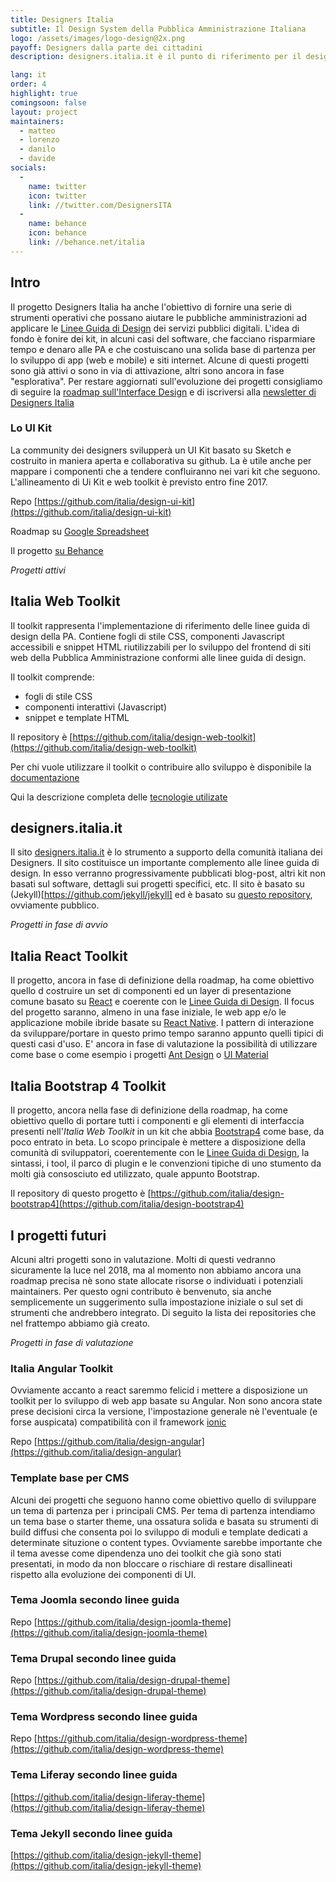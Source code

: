 ```yaml
---
title: Designers Italia
subtitle: Il Design System della Pubblica Amministrazione Italiana
logo: /assets/images/logo-design@2x.png
payoff: Designers dalla parte dei cittadini
description: designers.italia.it è il punto di riferimento per il design della pubblica amministrazione - linee guida, strumenti e un forum per favorire la collaborazione e promuovere il ruolo dello human centered design nello sviluppo dei servizi pubblici.

lang: it
order: 4
highlight: true
comingsoon: false
layout: project
maintainers:
  - matteo
  - lorenzo
  - danilo
  - davide
socials:
  -
    name: twitter
    icon: twitter
    link: //twitter.com/DesignersITA
  -
    name: behance
    icon: behance
    link: //behance.net/italia
---
```


## Intro
Il progetto Designers Italia ha anche l'obiettivo  di fornire una serie di strumenti operativi che possano aiutare le pubbliche amministrazioni ad applicare le [Linee Guida di Design](https://design-italia.readthedocs.io/it/stable/) dei servizi pubblici digitali.
L'idea di fondo è fonire dei kit, in alcuni casi del software, che facciano risparmiare tempo e denaro alle PA e che costuiscano una solida base di partenza per lo sviluppo di app (web e mobile) e siti internet.
Alcune di questi progetti sono già attivi o sono in via di attivazione, altri sono ancora in fase "esplorativa".
Per restare aggiornati sull'evoluzione dei progetti consigliamo di seguire la [roadmap sull'Interface Design](https://designers.italia.it/user-interface/) e di iscriversi alla [newsletter di Designers Italia](https://designers.italia.it/)

### Lo UI Kit
La community dei designers svilupperà un UI Kit basato su Sketch e costruito in maniera aperta e collaborativa su github.
La è utile anche per mappare i componenti che a tendere confluiranno nei vari kit che seguono. L'allineamento di Ui Kit e web toolkit è previsto entro fine 2017.

Repo
 [https://github.com/italia/design-ui-kit](https://github.com/italia/design-ui-kit)

Roadmap su [Google Spreadsheet](https://docs.google.com/spreadsheets/d/183hI6EBJo3EeiEcQPGZIe3hNN7EerTU5Udk6SkrH2OU/edit?usp=sharing)

Il progetto [su Behance](https://www.behance.net/gallery/53244611/UI-Kit-designers-italia) 

_Progetti attivi_

## Italia Web Toolkit
Il toolkit rappresenta l'implementazione di riferimento delle linee guida di design della PA.
Contiene fogli di stile CSS, componenti Javascript accessibili e snippet HTML riutilizzabili per lo sviluppo del frontend di siti web della Pubblica Amministrazione conformi alle linee guida di design.

Il toolkit comprende:
- fogli di stile CSS
- componenti interattivi (Javascript)
- snippet e template HTML

Il repository è [https://github.com/italia/design-web-toolkit](https://github.com/italia/design-web-toolkit)

Per chi vuole utilizzare il toolkit o contribuire allo sviluppo è disponibile la [documentazione](https://italia.github.io/design-web-toolkit/)

Qui la descrizione completa delle [tecnologie utilizate](https://italia.github.io/design-web-toolkit/docs/tecnologie.html)

## designers.italia.it
Il sito [designers.italia.it](https://designers.italia.it/) è lo strumento a supporto della comunità italiana dei Designers.
Il sito costituisce un importante complemento alle linee guida di design. In esso verranno progressivamente pubblicati blog-post, altri kit non basati sul software, dettagli sui progetti specifici, etc.
Il sito è basato su (Jekyll)[https://github.com/jekyll/jekyll] ed è basato su [questo repository](https://github.com/italia/designers.italia.it), ovviamente pubblico.

_Progetti in fase di avvio_

## Italia React Toolkit
Il progetto, ancora in fase di definizione della roadmap, ha come obiettivo quello d costruire un set di componenti ed un layer di presentazione comune  basato su [React](https://github.com/facebook/react/) e coerente con le [Linee Guida di Design](https://design-italia.readthedocs.io/it/stable/).
Il focus del progetto saranno, almeno in una fase iniziale, le web app e/o le applicazione mobile ibride basate su [React Native](https://facebook.github.io/react-native/).
I pattern di interazione da sviluppare/portare in questo primo tempo saranno appunto quelli tipici di questi casi d'uso.
E' ancora in fase di valutazione la possibilità di utilizzare come base o come esempio i progetti [Ant Design](https://github.com/ant-design/ant-design/) o [UI Material](https://github.com/callemall/material-ui/tree/v1-beta)

## Italia Bootstrap 4 Toolkit
Il progetto, ancora nella fase di definizione della roadmap, ha come obiettivo quello di portare tutti i componenti e gli elementi di interfaccia presenti nell'_Italia Web Toolkit_ in un kit che abbia [Bootstrap4](https://github.com/twbs/bootstrap) come base, da poco entrato in beta.
Lo scopo principale è mettere a disposizione della comunità di sviluppatori, coerentemente con le [Linee Guida di Design](https://design-italia.readthedocs.io/it/stable/), la sintassi, i tool, il parco di plugin e le convenzioni tipiche di uno stumento da molti già consosciuto ed utilizzato, quale appunto Bootstrap.

Il repository di questo progetto è [https://github.com/italia/design-bootstrap4](https://github.com/italia/design-bootstrap4)


## I progetti futuri

Alcuni altri progetti sono in valutazione.
Molti di questi vedranno sicuramente la luce nel 2018, ma al momento non abbiamo ancora una roadmap precisa nè sono state allocate risorse o individuati i potenziali maintainers.
Per questo ogni contributo è benvenuto, sia anche semplicemente un suggerimento sulla impostazione iniziale o sul set di strumenti che andrebbero integrato. Di seguito la lista dei repositories che nel frattempo abbiamo già creato.

_Progetti in fase di valutazione_

### Italia Angular Toolkit
Ovviamente accanto a react saremmo felicid i mettere a disposizione un toolkit per lo sviluppo di web app basate su Angular. Non sono ancora state prese decisioni circa la versione, l'impostazione generale nè l'eventuale (e forse auspicata) compatibilità con il framework [ionic](https://github.com/ionic-team/ionic)

Repo [https://github.com/italia/design-angular](https://github.com/italia/design-angular)

### Template base per CMS

Alcuni dei progetti che seguono hanno come obiettivo quello di sviluppare un tema di partenza per i principali CMS. Per tema di partenza intendiamo un tema base o starter theme, una ossatura solida e basata su strumenti di build diffusi che consenta poi lo sviluppo di moduli e template dedicati a determinate situzione o content types.
Ovviamente sarebbe importante che il tema avesse come dipendenza uno dei toolkit che già sono stati presentati, in modo da non bloccare o rischiare di restare disallineati rispetto alla evoluzione dei componenti di UI.

### Tema Joomla secondo linee guida

Repo [https://github.com/italia/design-joomla-theme](https://github.com/italia/design-joomla-theme)

### Tema Drupal secondo linee guida

Repo [https://github.com/italia/design-drupal-theme](https://github.com/italia/design-drupal-theme)

### Tema Wordpress secondo linee guida

Repo [https://github.com/italia/design-wordpress-theme](https://github.com/italia/design-wordpress-theme)

### Tema Liferay secondo linee guida
[https://github.com/italia/design-liferay-theme](https://github.com/italia/design-liferay-theme)

### Tema Jekyll secondo linee guida
[https://github.com/italia/design-jekyll-theme](https://github.com/italia/design-jekyll-theme)
